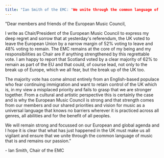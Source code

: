 ```yaml
---
title: "Ian Smith of the EMC: "We unite through the common language of music""
---
```


"Dear members and friends of the European Music Council,

I write as Chair/President of the European Music Council to express my deep regret and sorrow that at yesterday's referendum, the UK voted to leave the European Union by a narrow margin of 52% voting to leave and 48% voting to remain. The EMC remains at the core of my being and my responsibilities as Chair are if anything strengthened by this regrettable vote. I am happy to report that Scotland voted by a clear majority of 62% to remain as part of the EU and that could, of course lead, not only to the break up of Europe, which we all fear, but the break up of the UK too.

The majority vote has come almost entirely from an English-based populace who fear continuing immigration and want to retain control of the UK which is, in my view a misplaced priority and fails to grasp that we are stronger together. From a cultural and artistic perspective this is certainly the case and is why the European Music Council is strong and that strength comes from our members and our shared priorities and vision for music as a universal language that knows no barriers wherever it is practiced across all genres, all abilities and for the benefit of all peoples.
 
We will remain strong and focussed on our European and global agenda and I hope it is clear that what has just happened in the UK must make us all vigilant and ensure that we unite through the common language of music that is and remains our passion."

\- Ian Smith, Chair of the EMC
